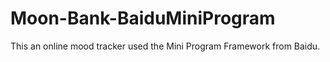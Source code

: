 # Moon-Bank-BaiduMiniProgram
This an online mood tracker used the Mini Program Framework from Baidu. 
